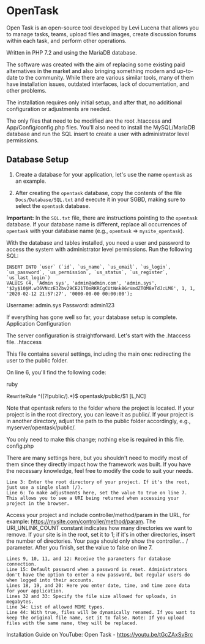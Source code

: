 # OpenTask

Open Task is an open-source tool developed by Levi Lucena that allows you to manage tasks, teams, upload files and images, create discussion forums within each task, and perform other operations.

Written in PHP 7.2 and using the MariaDB database.

The software was created with the aim of replacing some existing paid alternatives in the market and also bringing something modern and up-to-date to the community. While there are various similar tools, many of them have installation issues, outdated interfaces, lack of documentation, and other problems.

The installation requires only initial setup, and after that, no additional configuration or adjustments are needed.

The only files that need to be modified are the root .htaccess and App/Config/config.php files. You'll also need to install the MySQL/MariaDB database and run the SQL insert to create a user with administrator level permissions.

## Database Setup

1. Create a database for your application, let's use the name `opentask` as an example.

2. After creating the `opentask` database, copy the contents of the file `Docs/Database/SQL.txt` and execute it in your SGBD, making sure to select the `opentask` database.

**Important:** In the `SQL.txt` file, there are instructions pointing to the `opentask` database. If your database name is different, replace all occurrences of `opentask` with your database name (e.g., `opentask` => `mysite_opentask`).

With the database and tables installed, you need a user and password to access the system with administrator level permissions. Run the following SQL:


    INSERT INTO `user` (`id`, `us_name`, `us_email`, `us_login`, `us_password`, `us_permission`, `us_status`, `us_register`, `us_last_login`)
    VALUES (4, 'Admin sys', 'admin@admin.com', 'admin.sys', '$2y$10$M.w36VNczE3Zbv29CE21TOmRKRCgCUtNnk86rVmdZTOM8eTdJcLM6', 1, 1, '2020-02-12 21:57:27', '0000-00-00 00:00:00');


Username: admin.sys
Password: admin123

If everything has gone well so far, your database setup is complete.
Application Configuration

The server configuration is straightforward. Let's start with the .htaccess file.
.htaccess

This file contains several settings, including the main one: redirecting the user to the public folder.

On line 6, you'll find the following code:

ruby

RewriteRule ^((?!public/).*)$ opentask/public/$1 [L,NC]

Note that opentask refers to the folder where the project is located. If your project is in the root directory, you can leave it as public/. If your project is in another directory, adjust the path to the public folder accordingly, e.g., myserver/opentask/public/.

You only need to make this change; nothing else is required in this file.
config.php

There are many settings here, but you shouldn't need to modify most of them since they directly impact how the framework was built. If you have the necessary knowledge, feel free to modify the code to suit your needs.

    Line 3: Enter the root directory of your project. If it's the root, just use a single slash (/).
    Line 6: To make adjustments here, set the value to true on line 7. This allows you to see a URI being returned when accessing your project in the browser.

Access your project and include controller/method/param in the URL, for example: https://mysite.com/controller/method/param. The URI_UNLINK_COUNT constant indicates how many directories we want to remove. If your site is in the root, set it to 1; if it's in other directories, insert the number of directories. Your page should only show the controller… / parameter. After you finish, set the value to false on line 7.

    Lines 9, 10, 11, and 12: Receive the parameters for database connection.
    Line 15: Default password when a password is reset. Administrators don't have the option to enter a new password, but regular users do when logged into their accounts.
    Lines 18, 19, and 20: Here you enter date, time, and time zone data for your application.
    Lines 32 and 33: Specify the file size allowed for uploads, in megabytes.
    Line 34: List of allowed MIME types.
    Line 44: With true, files will be dynamically renamed. If you want to keep the original file name, set it to false. Note: If you upload files with the same name, they will be replaced.

Installation Guide on YouTube: Open Task - https://youtu.be/tGcZAxSvBrc
